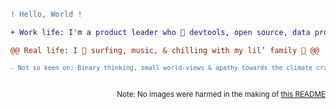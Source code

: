 ```diff
! Hello, World !
```

```diff
+ Work life: I'm a product leader who 💚 devtools, open source, data products & global communities 🌍🌱 +
```

```diff
@@ Real life: I 💜 surfing, music, & chilling with my lil’ family 👣 @@
```

<sub>

```diff
- Not so keen on: Binary thinking, small world-views & apathy towards the climate crisis 🐻‍❄️🚨 -
```
</sub>

</br>
<div align="right"><sub>Note: No images were harmed in the making of <a href="https://raw.githubusercontent.com/lukehefson/lukehefson/master/README.md">this README</a></su></div>

<!--
If you're interested:

```diff
- red
+ green
! orange
@@ purple @@
# gray
```
-->
